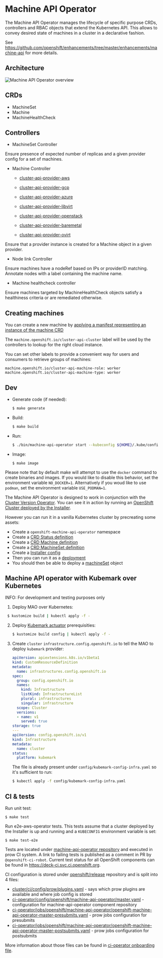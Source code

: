 # Machine API Operator

The Machine API Operator manages the lifecycle of specific purpose CRDs, controllers and RBAC objects that extend the Kubernetes API.
This allows to convey desired state of machines in a cluster in a declarative fashion.

See https://github.com/openshift/enhancements/tree/master/enhancements/machine-api for more details.
## Architecture

![Machine API Operator overview](machine-api-operator.png)

## CRDs

- MachineSet
- Machine
- MachineHealthCheck

## Controllers

- MachineSet Controller

Ensure presence of expected number of replicas and a given provider config for a set of machines.

- Machine Controller

  - [cluster-api-provider-aws](https://github.com/openshift/cluster-api-provider-aws)

  - [cluster-api-provider-gcp](https://github.com/openshift/cluster-api-provider-gcp)

  - [cluster-api-provider-azure](https://github.com/openshift/cluster-api-provider-azure)

  - [cluster-api-provider-libvirt](https://github.com/openshift/cluster-api-provider-libvirt)

  - [cluster-api-provider-openstack](https://github.com/openshift/cluster-api-provider-openstack)

  - [cluster-api-provider-baremetal](https://github.com/metal3-io/cluster-api-provider-baremetal)

  - [cluster-api-provider-ovirt](https://github.com/openshift/cluster-api-provider-ovirt)

Ensure that a provider instance is created for a Machine object in a given provider.

- Node link Controller

Ensure machines have a nodeRef based on IPs or providerID matching.
Annotate nodes with a label containing the machine name.


- Machine healthcheck controller

Ensure machines targeted by MachineHealthCheck objects satisfy a healthiness criteria or are remediated otherwise.

## Creating machines

You can create a new machine by [applying a manifest representing an instance of the machine CRD](docs/examples/machine.yaml)

The `machine.openshift.io/cluster-api-cluster` label will be used by the controllers to lookup for the right cloud instance.

You can set other labels to provide a convenient way for users and consumers to retrieve groups of machines:
```
machine.openshift.io/cluster-api-machine-role: worker
machine.openshift.io/cluster-api-machine-type: worker
```

## Dev

- Generate code (if needed):

  ```sh
  $ make generate
  ```

- Build:

  ```sh
  $ make build
  ```

- Run:

  ```sh
  $ ./bin/machine-api-operator start --kubeconfig ${HOME}/.kube/config --images-json=pkg/operator/fixtures/images.json
  ```

- Image:

  ```
  $ make image
  ```

Please note that by default make will attempt to use the `docker` command
to create binaries and images. If you would like to disable this behavior, set
the environment variable `NO_DOCKER=1`. Alternatively if you woud like to use
`podman`, set the environment variable `USE_PODMAN=1`.

The Machine API Operator is designed to work in conjunction with the [Cluster Version Operator](https://github.com/openshift/cluster-version-operator).
You can see it in action by running an [OpenShift Cluster deployed by the Installer](https://github.com/openshift/installer).

However you can run it in a vanilla Kubernetes cluster by precreating some assets:

- Create a `openshift-machine-api-operator` namespace
- Create a [CRD Status definition](config/0000_00_cluster-version-operator_01_clusteroperator.crd.yaml)
- Create a [CRD Machine definition](install/0000_30_machine-api-operator_02_machine.crd.yaml)
- Create a [CRD MachineSet definition](install/0000_30_machine-api-operator_03_machineset.crd.yaml)
- Create a [Installer config](config/kubemark-config-infra.yaml)
- Then you can run it as a [deployment](install/0000_30_machine-api-operator_11_deployment.yaml)
- You should then be able to deploy a [machineSet](config/machineset.yaml) object

## Machine API operator with Kubemark over Kubernetes

INFO: For development and testing purposes only

1. Deploy MAO over Kubernetes:
  ```sh
   $ kustomize build | kubectl apply -f -
   ```

2. Deploy [Kubemark actuator](https://github.com/openshift/cluster-api-provider-kubemark) prerequisities:
   ```sh
   $ kustomize build config | kubectl apply -f -
   ```

3. Create `cluster` `infrastructure.config.openshift.io` to tell the MAO to deploy `kubemark` provider:
   ```yaml
   apiVersion: apiextensions.k8s.io/v1beta1
   kind: CustomResourceDefinition
   metadata:
     name: infrastructures.config.openshift.io
   spec:
     group: config.openshift.io
     names:
       kind: Infrastructure
       listKind: InfrastructureList
       plural: infrastructures
       singular: infrastructure
     scope: Cluster
     versions:
     - name: v1
       served: true
   storage: true
   ---
   apiVersion: config.openshift.io/v1
   kind: Infrastructure
   metadata:
     name: cluster
   status:
     platform: kubemark
   ```

   The file is already present under `config/kubemark-config-infra.yaml` so it's sufficient to run:
   ```sh
   $ kubectl apply -f config/kubemark-config-infra.yaml
   ```

## CI & tests

Run unit test:

```
$ make test
```

Run e2e-aws-operator tests. This tests assume that a cluster deployed by the Installer is up and running and a ```KUBECONFIG``` environment variable is set:

```
$ make test-e2e
```

Tests are located under [machine-api-operator repository][1] and executed in prow CI system. A link to failing tests is published as a comment in PR by `@openshift-ci-robot`. Current test status for all OpenShift components can be found in https://deck-ci.svc.ci.openshift.org.

CI configuration is stored under [openshift/release][2] repository and is split into 4 files:
  - [cluster/ci/config/prow/plugins.yaml][3] - says which prow plugins are available and where job config is stored
  - [ci-operator/config/openshift/machine-api-operator/master.yaml][4] - configuration for machine-api-operator component repository
  - [ci-operator/jobs/openshift/machine-api-operator/openshift-machine-api-operator-master-presubmits.yaml][5] - prow jobs configuration for presubmits
  - [ci-operator/jobs/openshift/machine-api-operator/openshift-machine-api-operator-master-postsubmits.yaml][6] - prow jobs configuration for postsubmits

More information about those files can be found in [ci-operator onboarding file][7].

[1]: https://github.com/openshift/machine-api-operator
[2]: https://github.com/openshift/release
[3]: https://github.com/openshift/release/blob/master/cluster/ci/config/prow/plugins.yaml
[4]: https://github.com/openshift/release/blob/master/ci-operator/config/openshift/machine-api-operator/openshift-machine-api-operator-master.yaml
[5]: https://github.com/openshift/release/blob/master/ci-operator/jobs/openshift/machine-api-operator/openshift-machine-api-operator-master-presubmits.yaml
[6]: https://github.com/openshift/release/blob/master/ci-operator/jobs/openshift/machine-api-operator/openshift-machine-api-operator-master-postsubmits.yaml
[7]: https://github.com/openshift/ci-operator/blob/master/ONBOARD.md
